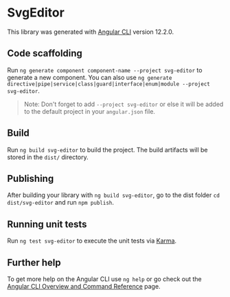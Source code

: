 # SvgEditor

This library was generated with [Angular CLI](https://github.com/angular/angular-cli) version 12.2.0.

## Code scaffolding

Run `ng generate component component-name --project svg-editor` to generate a new component. You can also use `ng generate directive|pipe|service|class|guard|interface|enum|module --project svg-editor`.
> Note: Don't forget to add `--project svg-editor` or else it will be added to the default project in your `angular.json` file. 

## Build

Run `ng build svg-editor` to build the project. The build artifacts will be stored in the `dist/` directory.

## Publishing

After building your library with `ng build svg-editor`, go to the dist folder `cd dist/svg-editor` and run `npm publish`.

## Running unit tests

Run `ng test svg-editor` to execute the unit tests via [Karma](https://karma-runner.github.io).

## Further help

To get more help on the Angular CLI use `ng help` or go check out the [Angular CLI Overview and Command Reference](https://angular.io/cli) page.
